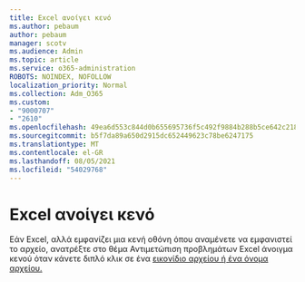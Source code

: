 ```yaml
---
title: Excel ανοίγει κενό
ms.author: pebaum
author: pebaum
manager: scotv
ms.audience: Admin
ms.topic: article
ms.service: o365-administration
ROBOTS: NOINDEX, NOFOLLOW
localization_priority: Normal
ms.collection: Adm_O365
ms.custom:
- "9000707"
- "2610"
ms.openlocfilehash: 49ea6d553c844d0b655695736f5c492f9884b288b5ce642c21859f2a3a235268
ms.sourcegitcommit: b5f7da89a650d2915dc652449623c78be6247175
ms.translationtype: MT
ms.contentlocale: el-GR
ms.lasthandoff: 08/05/2021
ms.locfileid: "54029768"
---
```

# <a name="excel-opens-blank"></a>Excel ανοίγει κενό

Εάν Excel, αλλά εμφανίζει μια κενή οθόνη όπου αναμένετε να εμφανιστεί το αρχείο, ανατρέξτε στο θέμα Αντιμετώπιση προβλημάτων Excel άνοιγμα κενού όταν κάνετε διπλό κλικ σε ένα [εικονίδιο αρχείου ή ένα όνομα αρχείου.](https://docs.microsoft.com/office/troubleshoot/excel/excel-opens-blank)